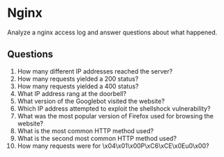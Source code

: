 # Nginx
Analyze a nginx access log and answer questions about what happened.

## Questions
1. How many different IP addresses reached the server?
2. How many requests yielded a 200 status?	
3. How many requests yielded a 400 status?	
4. What IP address rang at the doorbell?	
5. What version of the Googlebot visited the website?	
6. Which IP address attempted to exploit the shellshock vulnerability?	
7. What was the most popular version of Firefox used for browsing the website?	
8. What is the most common HTTP method used?	
9. What is the second most common HTTP method used?	
10. How many requests were for \x04\x01\x00P\xC6\xCE\x0Eu0\x00?	